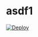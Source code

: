 # asdf1
[![Deploy](https://www.herokucdn.com/deploy/button.png)](https://dashboard.heroku.com/new?template=https://github.com/BIUT6/asdf1)
